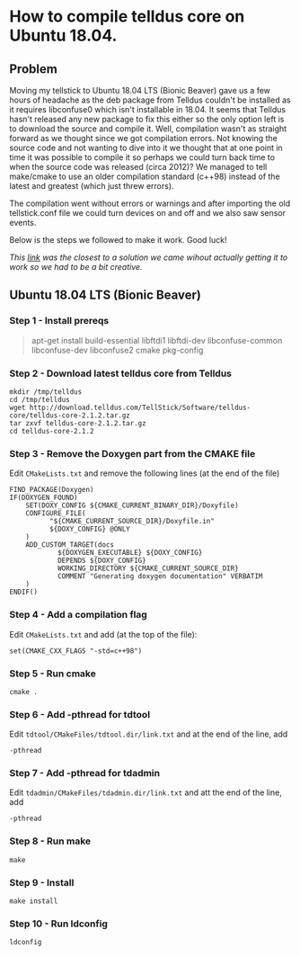 # How to compile telldus core on Ubuntu 18.04.

## Problem

Moving my tellstick to Ubuntu 18.04 LTS (Bionic Beaver) gave us a few hours of headache as the deb package from Telldus couldn't be installed as it requires libconfuse0 which isn't installable in 18.04. It seems that Telldus hasn't released any new package to fix this either so the only option left is to download the source and compile it. Well, compilation wasn't as straight forward as we thought since we got compilation errors. Not knowing the source code and not wanting to dive into it we thought that at one point in time it was possible to compile it so perhaps we could turn back time to when the source code was released (circa 2012)? We managed to tell make/cmake to use an older compilation standard (c++98) instead of the latest and greatest (which just threw errors).

The compilation went without errors or warnings and after importing the old tellstick.conf file we could turn devices on and off and we also saw sensor events. 

Below is the steps we followed to make it work. Good luck!

*This [link](https://forum.telldus.com/viewtopic.php?f=15&t=6201&sid=2958e789288f7d971a7515a474875c7f) was the closest to a solution we came wihout actually getting it to work so we had to be a bit creative.*

## Ubuntu 18.04 LTS (Bionic Beaver)

### Step 1 - Install prereqs
> apt-get install build-essential libftdi1 libftdi-dev libconfuse-common libconfuse-dev libconfuse2 cmake pkg-config

### Step 2 - Download latest telldus core from Telldus

    mkdir /tmp/telldus
    cd /tmp/telldus
    wget http://download.telldus.com/TellStick/Software/telldus-core/telldus-core-2.1.2.tar.gz
    tar zxvf telldus-core-2.1.2.tar.gz
    cd telldus-core-2.1.2

### Step 3 - Remove the Doxygen part from the CMAKE file

Edit `CMakeLists.txt` and remove the following lines (at the end of the file)

    FIND_PACKAGE(Doxygen)
    IF(DOXYGEN_FOUND)
        SET(DOXY_CONFIG ${CMAKE_CURRENT_BINARY_DIR}/Doxyfile)
        CONFIGURE_FILE(
              "${CMAKE_CURRENT_SOURCE_DIR}/Doxyfile.in"
              ${DOXY_CONFIG} @ONLY
        )
        ADD_CUSTOM_TARGET(docs
                ${DOXYGEN_EXECUTABLE} ${DOXY_CONFIG}
                DEPENDS ${DOXY_CONFIG}
                WORKING_DIRECTORY ${CMAKE_CURRENT_SOURCE_DIR}
                COMMENT "Generating doxygen documentation" VERBATIM
        )
    ENDIF()

### Step 4 - Add a compilation flag

Edit `CMakeLists.txt` and add (at the top of the file):

    set(CMAKE_CXX_FLAGS "-std=c++98")

### Step 5 - Run cmake

    cmake .

### Step 6 - Add -pthread for tdtool

Edit `tdtool/CMakeFiles/tdtool.dir/link.txt` and at the end of the line, add 

    -pthread

### Step 7 - Add -pthread for tdadmin

Edit `tdadmin/CMakeFiles/tdadmin.dir/link.txt` and att the end of the line, add

    -pthread

### Step 8 - Run make

    make

### Step 9 - Install

    make install

### Step 10 - Run ldconfig

    ldconfig
